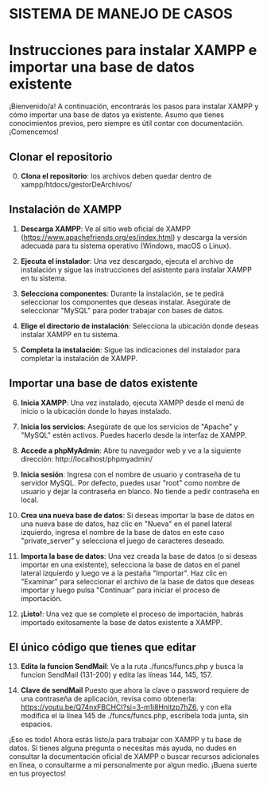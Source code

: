 # SISTEMA DE MANEJO DE CASOS

# Instrucciones para instalar XAMPP e importar una base de datos existente

¡Bienvenido/a! A continuación, encontrarás los pasos para instalar XAMPP y cómo importar una base de datos ya existente. Asumo que tienes conocimientos previos, pero siempre es útil contar con documentación. ¡Comencemos!

## Clonar el repositorio

0. **Clona el repositorio**: los archivos deben quedar dentro de xampp/htdocs/gestorDeArchivos/

## Instalación de XAMPP

1. **Descarga XAMPP**: Ve al sitio web oficial de XAMPP (https://www.apachefriends.org/es/index.html) y descarga la versión adecuada para tu sistema operativo (Windows, macOS o Linux).

2. **Ejecuta el instalador**: Una vez descargado, ejecuta el archivo de instalación y sigue las instrucciones del asistente para instalar XAMPP en tu sistema.

3. **Selecciona componentes**: Durante la instalación, se te pedirá seleccionar los componentes que deseas instalar. Asegúrate de seleccionar "MySQL" para poder trabajar con bases de datos.

4. **Elige el directorio de instalación**: Selecciona la ubicación donde deseas instalar XAMPP en tu sistema.

5. **Completa la instalación**: Sigue las indicaciones del instalador para completar la instalación de XAMPP.


## Importar una base de datos existente

6. **Inicia XAMPP**: Una vez instalado, ejecuta XAMPP desde el menú de inicio o la ubicación donde lo hayas instalado.

7. **Inicia los servicios**: Asegúrate de que los servicios de "Apache" y "MySQL" estén activos. Puedes hacerlo desde la interfaz de XAMPP.

8. **Accede a phpMyAdmin**: Abre tu navegador web y ve a la siguiente dirección: http://localhost/phpmyadmin/

9. **Inicia sesión**: Ingresa con el nombre de usuario y contraseña de tu servidor MySQL. Por defecto, puedes usar "root" como nombre de usuario y dejar la contraseña en blanco. No tiende a pedir contraseña en local.

10. **Crea una nueva base de datos**: Si deseas importar la base de datos en una nueva base de datos, haz clic en "Nueva" en el panel lateral izquierdo, ingresa el nombre de la base de datos en este caso "private_server" y selecciona el juego de caracteres deseado.

11. **Importa la base de datos**: Una vez creada la base de datos (o si deseas importar en una existente), selecciona la base de datos en el panel lateral izquierdo y luego ve a la pestaña "Importar". Haz clic en "Examinar" para seleccionar el archivo de la base de datos que deseas importar y luego pulsa "Continuar" para iniciar el proceso de importación.

12. **¡Listo!**: Una vez que se complete el proceso de importación, habrás importado exitosamente la base de datos existente a XAMPP.


## El único código que tienes que editar

13. **Edita la funcion SendMail**: Ve a la ruta ./funcs/funcs.php y busca la funcion SendMail (131-200) y edita las líneas 144, 145, 157.

14. **Clave de sendMail** Puesto que ahora la clave o password requiere de una contraseña de aplicación, revisa como obtenerla: https://youtu.be/Q74nxFBCHCI?si=3-m1i8Hnitzp7hZ6, y con ella modifica el la línea 145 de ./funcs/funcs.php, escribela toda junta, sin espacios.

¡Eso es todo! Ahora estás listo/a para trabajar con XAMPP y tu base de datos. Si tienes alguna pregunta o necesitas más ayuda, no dudes en consultar la documentación oficial de XAMPP o buscar recursos adicionales en línea, o consultarme a mi personalmente por algun medio. ¡Buena suerte en tus proyectos!
